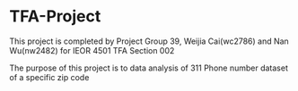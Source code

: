 # TFA-Project

This project is completed by Project Group 39, Weijia Cai(wc2786) and Nan Wu(nw2482) for IEOR 4501 TFA Section 002

The purpose of this project is to data analysis of 311 Phone number dataset of a specific zip code